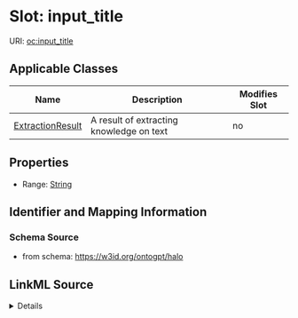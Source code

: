 

# Slot: input_title

URI: [oc:input_title](http://w3id.org/ontogpt/ontology-class-templateinput_title)



<!-- no inheritance hierarchy -->





## Applicable Classes

| Name | Description | Modifies Slot |
| --- | --- | --- |
| [ExtractionResult](ExtractionResult.md) | A result of extracting knowledge on text |  no  |







## Properties

* Range: [String](String.md)





## Identifier and Mapping Information







### Schema Source


* from schema: https://w3id.org/ontogpt/halo




## LinkML Source

<details>
```yaml
name: input_title
from_schema: https://w3id.org/ontogpt/halo
rank: 1000
alias: input_title
owner: ExtractionResult
domain_of:
- ExtractionResult
range: string

```
</details>